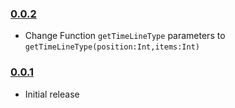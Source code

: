 ### [0.0.2](https://github.com/GetLinks/GLTimeline/releases/tag/0.0.2)

* Change Function `getTimeLineType` parameters to `getTimeLineType(position:Int,items:Int)`


### [0.0.1](https://github.com/GetLinks/GLTimeline/releases/tag/0.0.1)

* Initial release
